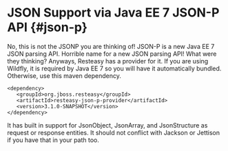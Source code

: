 JSON Support via Java EE 7 JSON-P API {#json-p}
=====================================

No, this is not the JSONP you are thinking of! JSON-P is a new Java EE 7
JSON parsing API. Horrible name for a new JSON parsing API! What were
they thinking? Anyways, Resteasy has a provider for it. If you are using
Wildfly, it is required by Java EE 7 so you will have it automatically
bundled. Otherwise, use this maven dependency.

    <dependency>
       <groupId>org.jboss.resteasy</groupId>
       <artifactId>resteasy-json-p-provider</artifactId>
       <version>3.1.0-SNAPSHOT</version>
    </dependency>

It has built in support for JsonObject, JsonArray, and JsonStructure as
request or response entities. It should not conflict with Jackson or
Jettison if you have that in your path too.
